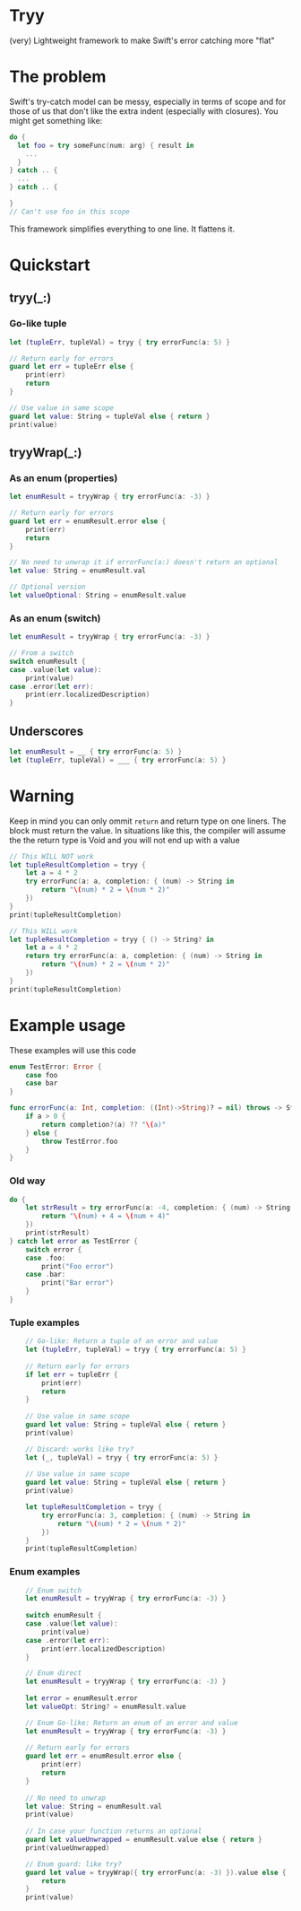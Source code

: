 # Tryy
(very) Lightweight framework to make Swift's error catching more "flat"

# The problem

Swift's try-catch model can be messy, especially in terms of scope and for those of us that don't like the extra indent (especially with closures). You might get something like:

```swift
do {
  let foo = try someFunc(num: arg) { result in
    ...
  }
} catch .. {
  ...
} catch .. {

}
// Can't use foo in this scope
```

This framework simplifies everything to one line. It flattens it.

# Quickstart

## tryy(_:)
### Go-like tuple
```swift
let (tupleErr, tupleVal) = tryy { try errorFunc(a: 5) }

// Return early for errors
guard let err = tupleErr else {
    print(err)
    return
}

// Use value in same scope
guard let value: String = tupleVal else { return }
print(value)
```

## tryyWrap(_:)
### As an enum (properties)
```swift
let enumResult = tryyWrap { try errorFunc(a: -3) }

// Return early for errors
guard let err = enumResult.error else {
    print(err)
    return
}

// No need to unwrap it if errorFunc(a:) doesn't return an optional
let value: String = enumResult.val

// Optional version
let valueOptional: String = enumResult.value
```

### As an enum (switch)
```swift
let enumResult = tryyWrap { try errorFunc(a: -3) }

// From a switch
switch enumResult {
case .value(let value):
    print(value)
case .error(let err):
    print(err.localizedDescription)
}
```

## Underscores
```swift
let enumResult = __ { try errorFunc(a: 5) }
let (tupleErr, tupleVal) = ___ { try errorFunc(a: 5) }
```

# Warning

Keep in mind you can only ommit `return` and return type on one liners. The block must return the value. In situations like this, the compiler will assume the the return type is Void and you will not end up with a value

```swift
// This WILL NOT work
let tupleResultCompletion = tryy {
    let a = 4 * 2
    try errorFunc(a: a, completion: { (num) -> String in
        return "\(num) * 2 = \(num * 2)"
    })
}
print(tupleResultCompletion)

// This WILL work
let tupleResultCompletion = tryy { () -> String? in
    let a = 4 * 2
    return try errorFunc(a: a, completion: { (num) -> String in
        return "\(num) * 2 = \(num * 2)"
    })
}
print(tupleResultCompletion)
```

# Example usage

These examples will use this code

```swift
enum TestError: Error {
    case foo
    case bar
}

func errorFunc(a: Int, completion: ((Int)->String)? = nil) throws -> String {
    if a > 0 {
        return completion?(a) ?? "\(a)"
    } else {
        throw TestError.foo
    }
}
```

### Old way

```swift
do {
    let strResult = try errorFunc(a: -4, completion: { (num) -> String in
        return "\(num) + 4 = \(num + 4)"
    })
    print(strResult)
} catch let error as TestError {
    switch error {
    case .foo:
        print("Foo error")
    case .bar:
        print("Bar error")
    }
}
```

### Tuple examples

```swift
    // Go-like: Return a tuple of an error and value
    let (tupleErr, tupleVal) = tryy { try errorFunc(a: 5) }
    
    // Return early for errors
    if let err = tupleErr {
        print(err)
        return
    }
    
    // Use value in same scope
    guard let value: String = tupleVal else { return }
    print(value)

```

```swift
    // Discard: works like try?
    let (_, tupleVal) = tryy { try errorFunc(a: 5) }
    
    // Use value in same scope
    guard let value: String = tupleVal else { return }
    print(value)
```

```swift
    let tupleResultCompletion = tryy {
        try errorFunc(a: 3, completion: { (num) -> String in
            return "\(num) * 2 = \(num * 2)"
        })
    }
    print(tupleResultCompletion)

```

### Enum examples

```swift
    // Enum switch
    let enumResult = tryyWrap { try errorFunc(a: -3) }
    
    switch enumResult {
    case .value(let value):
        print(value)
    case .error(let err):
        print(err.localizedDescription)
    }
```

```swift
    // Enum direct
    let enumResult = tryyWrap { try errorFunc(a: -3) }
    
    let error = enumResult.error
    let valueOpt: String? = enumResult.value
```

```swift
    // Enum Go-like: Return an enum of an error and value
    let enumResult = tryyWrap { try errorFunc(a: -3) }
    
    // Return early for errors
    guard let err = enumResult.error else {
        print(err)
        return
    }
    
    // No need to unwrap
    let value: String = enumResult.val
    print(value)
    
    // In case your function returns an optional
    guard let valueUnwrapped = enumResult.value else { return }
    print(valueUnwrapped)
```

```swift
    // Enum guard: like try?
    guard let value = tryyWrap({ try errorFunc(a: -3) }).value else {
        return
    }
    print(value)
```
